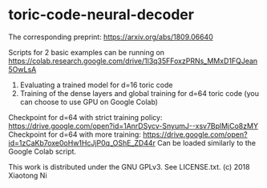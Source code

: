 # toric-code-neural-decoder

The corresponding preprint: https://arxiv.org/abs/1809.06640

Scripts for 2 basic examples can be running on
https://colab.research.google.com/drive/1l3q35FFoxzPRNs_MMxD1FQJean5OwLsA
  1. Evaluating a trained model for d=16 toric code
  2. Training of the dense layers and global training for d=64 toric code
(you can choose to use GPU on Google Colab)

Checkpoint for d=64 with strict training policy: https://drive.google.com/open?id=1AnrDSycv-SnyumJ--xsv7BplMjCo8zMY
Checkpoint for d=64 with more training: https://drive.google.com/open?id=1zCaKb7oxe0oHw1HcJjP0q_OShE_ZD44r
Can be loaded similarly to the Google Colab script.

This work is distributed under the GNU GPLv3. See LICENSE.txt. (c) 2018 Xiaotong Ni
